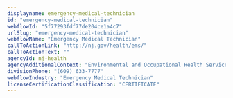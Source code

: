 ```yaml
---
displayname: emergency-medical-technician
id: "emergency-medical-technician"
webflowId: "5f77293fdf77de204ce1a4c7"
urlSlug: "emergency-medical-technician"
webflowName: "Emergency Medical Technician"
callToActionLink: "http://nj.gov/health/ems/"
callToActionText: ""
agencyId: nj-health
agencyAdditionalContext: "Environmental and Occupational Health Services, Emergency Response Coordination"
divisionPhone: "(609) 633-7777"
webflowIndustry: "Emergency Medical Technician"
licenseCertificationClassification: "CERTIFICATE"
---
```

